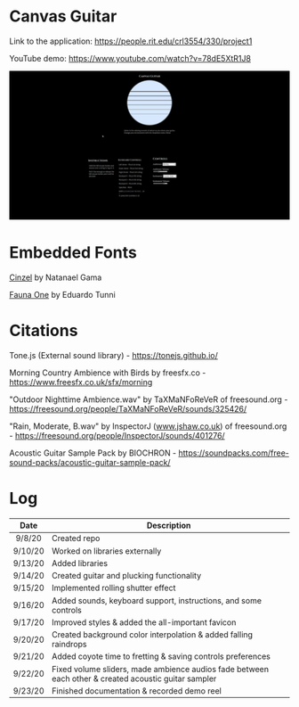 # Canvas Guitar

Link to the application: <https://people.rit.edu/crl3554/330/project1>

YouTube demo: <https://www.youtube.com/watch?v=78dE5XtR1J8>

![preview](preview.gif)

# Embedded Fonts

[Cinzel](https://fonts.google.com/specimen/Cinzel) by Natanael Gama

[Fauna One](https://fonts.google.com/specimen/Fauna+One) by Eduardo Tunni

# Citations

Tone.js (External sound library) - 
https://tonejs.github.io/

Morning Country Ambience with Birds by freesfx.co - 
https://www.freesfx.co.uk/sfx/morning

"Outdoor Nighttime Ambience.wav" by TaXMaNFoReVeR of freesound.org - 
https://freesound.org/people/TaXMaNFoReVeR/sounds/325426/

"Rain, Moderate, B.wav" by InspectorJ (www.jshaw.co.uk) of freesound.org - 
https://freesound.org/people/InspectorJ/sounds/401276/

Acoustic Guitar Sample Pack by BIOCHRON - https://soundpacks.com/free-sound-packs/acoustic-guitar-sample-pack/

# Log

|  Date   | Description                                                                                          |
|:-------:|------------------------------------------------------------------------------------------------------|
| 9/8/20  | Created repo                                                                                         |
| 9/10/20 | Worked on libraries externally                                                                       |
| 9/13/20 | Added libraries                                                                                      |
| 9/14/20 | Created guitar and plucking functionality                                                            |
| 9/15/20 | Implemented rolling shutter effect                                                                   |
| 9/16/20 | Added sounds, keyboard support, instructions, and some controls                                      |
| 9/17/20 | Improved styles & added the all-important favicon                                                    |
| 9/20/20 | Created background color interpolation & added falling raindrops                                     |
| 9/21/20 | Added coyote time to fretting & saving controls preferences                                          |
| 9/22/20 | Fixed volume sliders, made ambience audios fade between each other & created acoustic guitar sampler |
| 9/23/20 | Finished documentation & recorded demo reel                                                          |
